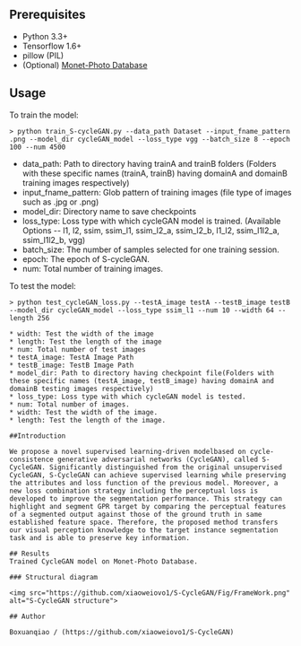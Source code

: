 ## Prerequisites

* Python 3.3+
* Tensorflow 1.6+
* pillow (PIL)
* (Optional) [Monet-Photo Database](https://people.eecs.berkeley.edu/~taesung_park/CycleGAN/datasets/monet2photo.zip)

## Usage

To train the model:
```
> python train_S-cycleGAN.py --data_path Dataset --input_fname_pattern .png --model_dir cycleGAN_model --loss_type vgg --batch_size 8 --epoch 100 --num 4500
```

* data_path: Path to directory having trainA and trainB folders (Folders with these specific names (trainA, trainB) having domainA and domainB training images respectively)
* input_fname_pattern: Glob pattern of training images (file type of images such as .jpg or .png)
* model_dir: Directory name to save checkpoints
* loss_type: Loss type with which cycleGAN model is trained. (Available Options -- l1, l2, ssim, ssim_l1, ssim_l2_a, ssim_l2_b, l1_l2, ssim_l1l2_a, ssim_l1l2_b, vgg)
* batch_size: The number of samples selected for one training session.
* epoch: The epoch of S-cycleGAN.
* num: Total number of training images.


To test the model:
```
> python test_cycleGAN_loss.py --testA_image testA --testB_image testB --model_dir cycleGAN_model --loss_type ssim_l1 --num 10 --width 64 --length 256

```

```
* width: Test the width of the image
* length: Test the length of the image
* num: Total number of test images
* testA_image: TestA Image Path
* testB_image: TestB Image Path 
* model_dir: Path to directory having checkpoint file(Folders with these specific names (testA_image, testB_image) having domainA and domainB testing images respectively)
* loss_type: Loss type with which cycleGAN model is tested.
* num: Total number of images.
* width: Test the width of the image.
* length: Test the length of the image.

##Introduction

We propose a novel supervised learning-driven modelbased on cycle-consistence generative adversarial networks (CycleGAN), called S-CycleGAN. Significantly distinguished from the original unsupervised CycleGAN, S-CycleGAN can achieve supervised learning while preserving the attributes and loss function of the previous model. Moreover, a new loss combination strategy including the perceptual loss is developed to improve the segmentation performance. This strategy can highlight and segment GPR target by comparing the perceptual features of a segmented output against those of the ground truth in same established feature space. Therefore, the proposed method transfers our visual perception knowledge to the target instance segmentation task and is able to preserve key information.

## Results 
Trained CycleGAN model on Monet-Photo Database.

### Structural diagram

<img src="https://github.com/xiaoweiovo1/S-CycleGAN/Fig/FrameWork.png" alt="S-CycleGAN structure">

## Author

Boxuanqiao / (https://github.com/xiaoweiovo1/S-CycleGAN)
